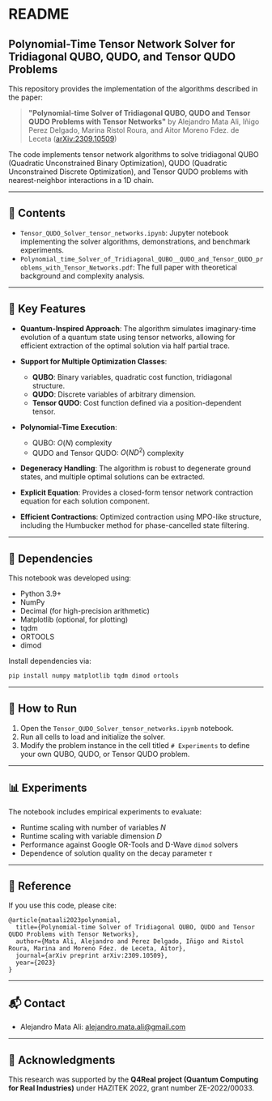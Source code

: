 # README

## Polynomial-Time Tensor Network Solver for Tridiagonal QUBO, QUDO, and Tensor QUDO Problems

This repository provides the implementation of the algorithms described in the paper:

> **"Polynomial-time Solver of Tridiagonal QUBO, QUDO and Tensor QUDO Problems with Tensor Networks"**
> by Alejandro Mata Ali, Iñigo Perez Delgado, Marina Ristol Roura, and Aitor Moreno Fdez. de Leceta
> ([arXiv:2309.10509](https://arxiv.org/abs/2309.10509))

The code implements tensor network algorithms to solve tridiagonal QUBO (Quadratic Unconstrained Binary Optimization), QUDO (Quadratic Unconstrained Discrete Optimization), and Tensor QUDO problems with nearest-neighbor interactions in a 1D chain.

---

## 📘 Contents

* `Tensor_QUDO_Solver_tensor_networks.ipynb`: Jupyter notebook implementing the solver algorithms, demonstrations, and benchmark experiments.
* `Polynomial_time_Solver_of_Tridiagonal_QUBO__QUDO_and_Tensor_QUDO_problems_with_Tensor_Networks.pdf`: The full paper with theoretical background and complexity analysis.

---

## 🧠 Key Features

* **Quantum-Inspired Approach**: The algorithm simulates imaginary-time evolution of a quantum state using tensor networks, allowing for efficient extraction of the optimal solution via half partial trace.
* **Support for Multiple Optimization Classes**:

  * **QUBO**: Binary variables, quadratic cost function, tridiagonal structure.
  * **QUDO**: Discrete variables of arbitrary dimension.
  * **Tensor QUDO**: Cost function defined via a position-dependent tensor.
* **Polynomial-Time Execution**:

  * QUBO: $O(N)$ complexity
  * QUDO and Tensor QUDO: $O(N D^2)$ complexity
* **Degeneracy Handling**: The algorithm is robust to degenerate ground states, and multiple optimal solutions can be extracted.
* **Explicit Equation**: Provides a closed-form tensor network contraction equation for each solution component.
* **Efficient Contractions**: Optimized contraction using MPO-like structure, including the Humbucker method for phase-cancelled state filtering.

---

## 🔧 Dependencies

This notebook was developed using:

* Python 3.9+
* NumPy
* Decimal (for high-precision arithmetic)
* Matplotlib (optional, for plotting)
* tqdm
* ORTOOLS
* dimod

Install dependencies via:

```bash
pip install numpy matplotlib tqdm dimod ortools
```

---

## 🚀 How to Run

1. Open the `Tensor_QUDO_Solver_tensor_networks.ipynb` notebook.
2. Run all cells to load and initialize the solver.
3. Modify the problem instance in the cell titled `# Experiments` to define your own QUBO, QUDO, or Tensor QUDO problem.

---

## 📊 Experiments

The notebook includes empirical experiments to evaluate:

* Runtime scaling with number of variables $N$
* Runtime scaling with variable dimension $D$
* Performance against Google OR-Tools and D-Wave `dimod` solvers
* Dependence of solution quality on the decay parameter $\tau$

---

## 📄 Reference

If you use this code, please cite:

```
@article{mataali2023polynomial,
  title={Polynomial-time Solver of Tridiagonal QUBO, QUDO and Tensor QUDO Problems with Tensor Networks},
  author={Mata Ali, Alejandro and Perez Delgado, Iñigo and Ristol Roura, Marina and Moreno Fdez. de Leceta, Aitor},
  journal={arXiv preprint arXiv:2309.10509},
  year={2023}
}
```

---

## 📬 Contact

* Alejandro Mata Ali: [alejandro.mata.ali@gmail.com](mailto:alejandro.mata.ali@gmail.com)

---

## 🧩 Acknowledgments

This research was supported by the **Q4Real project (Quantum Computing for Real Industries)** under HAZITEK 2022, grant number ZE-2022/00033.
